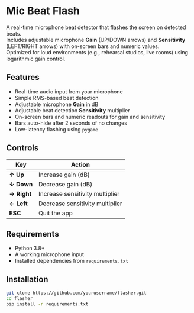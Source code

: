 # Mic Beat Flash

A real-time microphone beat detector that flashes the screen on detected beats.  
Includes adjustable microphone **Gain** (UP/DOWN arrows) and **Sensitivity** (LEFT/RIGHT arrows) with on-screen bars and numeric values.  
Optimized for loud environments (e.g., rehearsal studios, live rooms) using logarithmic gain control.

## Features
- Real-time audio input from your microphone
- Simple RMS-based beat detection
- Adjustable microphone **Gain** in dB
- Adjustable beat detection **Sensitivity** multiplier
- On-screen bars and numeric readouts for gain and sensitivity
- Bars auto-hide after 2 seconds of no changes
- Low-latency flashing using `pygame`

## Controls
| Key           | Action                              |
|---------------|-------------------------------------|
| **↑ Up**      | Increase gain (dB)                  |
| **↓ Down**    | Decrease gain (dB)                  |
| **→ Right**   | Increase sensitivity multiplier     |
| **← Left**    | Decrease sensitivity multiplier     |
| **ESC**       | Quit the app                        |

## Requirements
- Python 3.8+
- A working microphone input
- Installed dependencies from `requirements.txt`

## Installation
```bash
git clone https://github.com/yourusername/flasher.git
cd flasher
pip install -r requirements.txt
